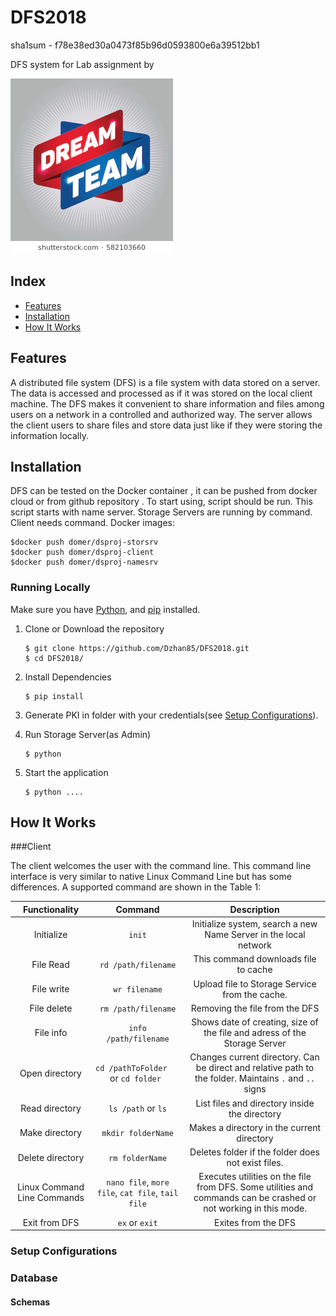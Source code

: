 # DFS2018


sha1sum - f78e38ed30a0473f85b96d0593800e6a39512bb1 

DFS system for Lab assignment by


![Screenshot](https://github.com/Dzhan85/DFS2018/blob/master/dream-team-arrow-tag-sign-260nw-582103660.jpg)

## Index
+ [Features](#features)
+ [Installation](#installation)
+ [How It Works](#how-it-works)


## Features<a name="features"></a>
A distributed file system (DFS) is a file system with data stored on a server. The data is accessed and processed as if it was stored on the local client machine. The DFS makes it convenient to share information and files among users on a network in a controlled and authorized way. The server allows the client users to share files and store data just like if they were storing the information locally.



## Installation<a name="installation"></a>

 DFS can be tested on the Docker container , it can be pushed from docker cloud or from github repository . To start using,    script should be run. This script starts  with name server. Storage Servers are running by   command. Client needs   command.
Docker images:
```
$docker push domer/dsproj-storsrv
$docker push domer/dsproj-client
$docker push domer/dsproj-namesrv
````



### Running Locally
Make sure you have [Python](https://www.python.org/downloads/),  and [pip](https://pypi.org/project/pip/) installed.

1. Clone or Download the repository

	```
	$ git clone https://github.com/Dzhan85/DFS2018.git
	$ cd DFS2018/
	```
2. Install Dependencies

	```
	$ pip install
	```
2. Generate PKI in folder  with your credentials(see [Setup Configurations](#configurations)).

3. Run Storage Server(as Admin)

	```
	$ python 
	``` 
5. Start the application

	```
	$ python ....
	```





## How It Works<a name="how-it-works"></a>


###Client

The client welcomes the user with the command line. This command line interface is very similar to native Linux Command Line but has some differences. A supported command are shown in the Table 1:



| Functionality |  Command | Description |
| :---: | :----------: |:--------: |
| Initialize |   `init`   | Initialize system, search a new Name Server in the local network |
| File Read  |   `rd /path/filename` | This command downloads file to cache |
| File write |   `wr filename` | Upload file to Storage Service from the cache. |
| File delete|   `rm /path/filename`| Removing the file from the DFS  |
| File info  |   `info /path/filename` | Shows date of creating, size of the file and adress of the Storage Server|
| Open directory |   `cd /pathToFolder   ` or `cd folder ` | Changes current directory. Can be direct and relative path to the folder. Maintains `.` and `..` signs |
| Read directory |  `ls /path` or `ls`  |  List files and directory  inside the directory  |
| Make directory |   `mkdir folderName` | Makes a directory in the current    directory  |
| Delete directory|   `rm folderName`    | Deletes folder if the folder does not exist files.  |
| Linux Command Line Commands |`nano file`, `more file`, `cat file`, `tail file`| Executes utilities on the file from DFS. Some utilities and commands can be crashed or not working in this mode.  |
|Exit from DFS | `ex` or `exit` | Exites from the DFS|


### Setup Configurations<a name="configurations"></a>







### Database<a name="database"></a>


#### Schemas

###




